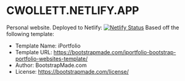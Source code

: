 # CWOLLETT.NETLIFY.APP

Personal website. Deployed to Netlify:
[![Netlify Status](https://api.netlify.com/api/v1/badges/369e8438-32f2-47cb-8507-537db444157f/deploy-status)](https://app.netlify.com/sites/cwollett/deploys)
Based off the following template:

* Template Name: iPortfolio
* Template URL: <https://bootstrapmade.com/iportfolio-bootstrap-portfolio-websites-template/>
* Author: BootstrapMade.com
* License: <https://bootstrapmade.com/license/>
